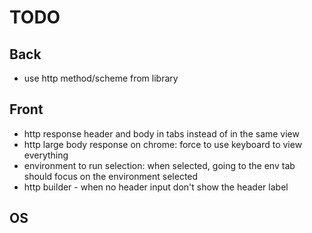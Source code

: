 # TODO

## Back

- use http method/scheme from library

## Front

- http response header and body in tabs instead of in the same view
- http large body response on chrome: force to use keyboard to view everything
- environment to run selection: when selected, going to the env tab should focus on the environment selected
- http builder - when no header input don't show the header label

## OS
